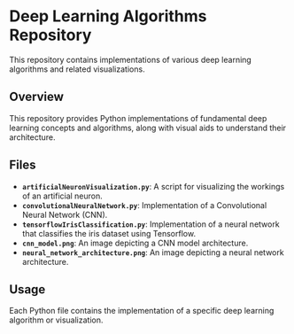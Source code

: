 # Deep Learning Algorithms Repository

This repository contains implementations of various deep learning algorithms and related visualizations.

## Overview

This repository provides Python implementations of fundamental deep learning concepts and algorithms, along with visual aids to understand their architecture.

## Files

* **`artificialNeuronVisualization.py`**: A script for visualizing the workings of an artificial neuron.
* **`convolutionalNeuralNetwork.py`**: Implementation of a Convolutional Neural Network (CNN).
* **`tensorflowIrisClassification.py`**: Implementation of a neural network that classifies the iris dataset using Tensorflow.
* **`cnn_model.png`**: An image depicting a CNN model architecture.
* **`neural_network_architecture.png`**: An image depicting a neural network architecture.

## Usage

Each Python file contains the implementation of a specific deep learning algorithm or visualization. 
